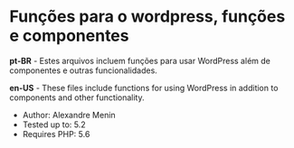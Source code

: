 # Funções para o wordpress, funções e componentes

**pt-BR** - Estes arquivos incluem funções para usar WordPress além de componentes e outras funcionalidades.

**en-US** - These files include functions for using WordPress in addition to components and other functionality.

- Author: Alexandre Menin
- Tested up to: 5.2
- Requires PHP: 5.6
